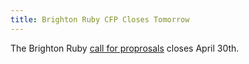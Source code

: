 ```yaml
---
title: Brighton Ruby CFP Closes Tomorrow
---
```


The Brighton Ruby [call for proprosals][cfp] closes April 30th.

[cfp]: http://brightonruby.com/
